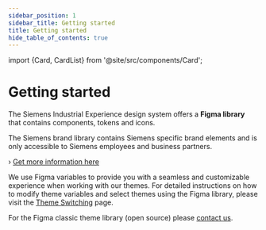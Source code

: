 ```yaml
---
sidebar_position: 1
sidebar_title: Getting started
title: Getting started
hide_table_of_contents: true
---
```


import {Card, CardList} from '@site/src/components/Card';



# Getting started

The Siemens Industrial Experience design system offers a **Figma library** that contains components, tokens and icons.

The Siemens brand library contains Siemens specific brand elements and is only accessible to Siemens employees and business partners.

› [Get more information here](https://siemens-ix.code.siemens.io/ix-brand-theme/)

We use Figma variables to provide you with a seamless and customizable experience when working with our themes. For detailed instructions on how to modify theme variables and select themes using the Figma library, please visit the [Theme Switching](./guidelines/theme-switching.md) page.

For the Figma classic theme library (open source) please [contact us](contact-us.md).

<CardList>
  <Card label="For developers" link="getting-started" icon="script"/>
  <Card label="Icon set" link="icon-library/icons" icon="edit-plant" />
  <Card label="Styles" link="theming/colors" icon="light-dark"/>
  <Card label="Font system" link="theming/fonts" icon="text"/>
  <Card label="Components" link="controls/application-frame/application" icon="configuration" />
</CardList>
